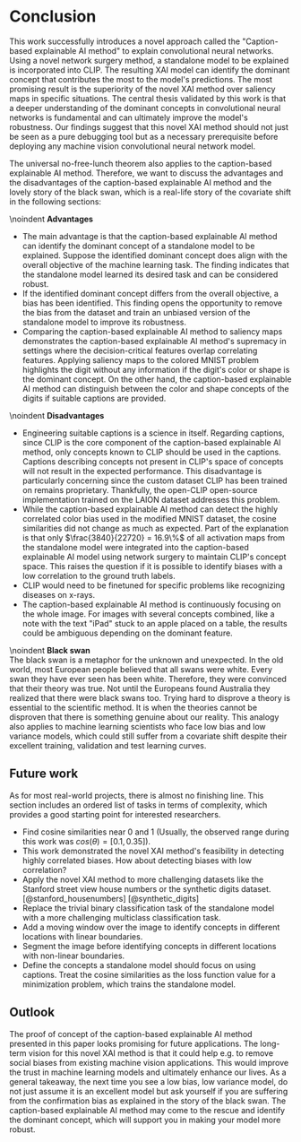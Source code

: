 # Conclusion
<!-- 
- not merely a summary of the main topics covered or a re-statement of your research problem, but a synthesis of key points
- Recap what you did. In about one paragraph recap what your research question was and how you tackled it. Highlight the big accomplishments. Spend another paragraph explaining the highlights of your results. These are the main results you want the reader to remember after they put down the paper, so ignore any small details.
- Finally, finish off with a sentence or two that wraps up your paper. I find this can often be the hardest part to write. You want the paper to feel finished after they read these. One way to do this, is to try and tie your research to the “real world.” 
-->
This work successfully introduces a novel approach called the "Caption-based explainable AI method" to explain convolutional neural networks. Using a novel network surgery method, a standalone model to be explained is incorporated into CLIP. The resulting XAI model can identify the dominant concept that contributes the most to the model's predictions. The most promising result is the superiority of the novel XAI method over saliency maps in specific situations. The central thesis validated by this work is that a deeper understanding of the dominant concepts in convolutional neural networks is fundamental and can ultimately improve the model's robustness. Our findings suggest that this novel XAI method should not just be seen as a pure debugging tool but as a necessary prerequisite before deploying any machine vision convolutional neural network model.

The universal no-free-lunch theorem also applies to the caption-based explainable AI method. Therefore, we want to discuss the advantages and the disadvantages of the caption-based explainable AI method and the lovely story of the black swan, which is a real-life story of the covariate shift in the following sections:

\noindent
**Advantages**
	
- The main advantage is that the caption-based explainable AI method can identify the dominant concept of a standalone model to be explained. Suppose the identified dominant concept does align with the overall objective of the machine learning task. The finding indicates that the standalone model learned its desired task and can be considered robust.
- If the identified dominant concept differs from the overall objective, a bias has been identified. This finding opens the opportunity to remove the bias from the dataset and train an unbiased version of the standalone model to improve its robustness.
- Comparing the caption-based explainable AI method to saliency maps demonstrates the caption-based explainable AI method's supremacy in settings where the decision-critical features overlap correlating features. Applying saliency maps to the colored MNIST problem highlights the digit without any information if the digit's color or shape is the dominant concept. On the other hand, the caption-based explainable AI method can distinguish between the color and shape concepts of the digits if suitable captions are provided.

\noindent
**Disadvantages**

- Engineering suitable captions is a science in itself. Regarding captions, since CLIP is the core component of the caption-based explainable AI method, only concepts known to CLIP should be used in the captions. Captions describing concepts not present in CLIP's space of concepts will not result in the expected performance. This disadvantage is particularly concerning since the custom dataset CLIP has been trained on remains proprietary. Thankfully, the open-CLIP open-source implementation trained on the LAION dataset addresses this problem.
- While the caption-based explainable AI method can detect the highly correlated color bias used in the modified MNIST dataset, the cosine similarities did not change as much as expected. Part of the explanation is that only $\frac{3840}{22720} = 16.9\%$ of all activation maps from the standalone model were integrated into the caption-based explainable AI model using network surgery to maintain CLIP's concept space. This raises the question if it is possible to identify biases with a low correlation to the ground truth labels.
- CLIP would need to be finetuned for specific problems like recognizing diseases on x-rays.
- The caption-based explainable AI method is continuously focusing on the whole image. For images with several concepts combined, like a note with the text "iPad" stuck to an apple placed on a table, the results could be ambiguous depending on the dominant feature.

\noindent
**Black swan**  
The black swan is a metaphor for the unknown and unexpected. In the old world, most European people believed that all swans were white. Every swan they have ever seen has been white. Therefore, they were convinced that their theory was true. Not until the Europeans found Australia they realized that there were black swans too. Trying hard to disprove a theory is essential to the scientific method. It is when the theories cannot be disproven that there is something genuine about our reality. This analogy also applies to machine learning scientists who face low bias and low variance models, which could still suffer from a covariate shift despite their excellent training, validation and test learning curves.

## Future work
As for most real-world projects, there is almost no finishing line. This section includes an ordered list of tasks in terms of complexity, which provides a good starting point for interested researchers.

- Find cosine similarities near 0 and 1 (Usually, the observed range during this work was $cos(\theta) = [0.1, 0.35]$).
- This work demonstrated the novel XAI method's feasibility in detecting highly correlated biases. How about detecting biases with low correlation?
- Apply the novel XAI method to more challenging datasets like the Stanford street view house numbers or the synthetic digits dataset. [@stanford_housenumbers] [@synthetic_digits]
- Replace the trivial binary classification task of the standalone model with a more challenging multiclass classification task.
- Add a moving window over the image to identify concepts in different locations with linear boundaries.
- Segment the image before identifying concepts in different locations with non-linear boundaries.
- Define the concepts a standalone model should focus on using captions. Treat the cosine similarities as the loss function value for a minimization problem, which trains the standalone model.

## Outlook
<!-- The greatest deception men suffer is from their own opinions. Leonardo da Vinci -->
<!-- Make the last 1/2 sentences memorable. -->
The proof of concept of the caption-based explainable AI method presented in this paper looks promising for future applications. The long-term vision for this novel XAI method is that it could help e.g. to remove social biases from existing machine vision applications. This would improve the trust in machine learning models and ultimately enhance our lives. As a general takeaway, the next time you see a low bias, low variance model, do not just assume it is an excellent model but ask yourself if you are suffering from the confirmation bias as explained in the story of the black swan. The caption-based explainable AI method may come to the rescue and identify the dominant concept, which will support you in making your model more robust.
